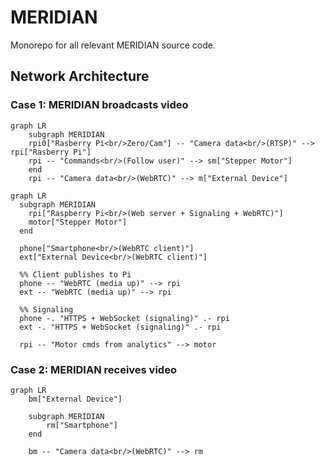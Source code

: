 # MERIDIAN
Monorepo for all relevant MERIDIAN source code. 

## Network Architecture
### Case 1: MERIDIAN broadcasts video
```mermaid
graph LR
    subgraph MERIDIAN
    rpi0["Rasberry Pi<br/>Zero/Cam"] -- "Camera data<br/>(RTSP)" --> rpi["Rasberry Pi"] 
    rpi -- "Commands<br/>(Follow user)" --> sm["Stepper Motor"]
    end
    rpi -- "Camera data<br/>(WebRTC)" --> m["External Device"]
```

```mermaid
graph LR
  subgraph MERIDIAN
    rpi["Raspberry Pi<br/>(Web server + Signaling + WebRTC)"]
    motor["Stepper Motor"]
  end

  phone["Smartphone<br/>(WebRTC client)"]
  ext["External Device<br/>(WebRTC client)"]

  %% Client publishes to Pi
  phone -- "WebRTC (media up)" --> rpi
  ext -- "WebRTC (media up)" --> rpi

  %% Signaling
  phone -. "HTTPS + WebSocket (signaling)" .- rpi
  ext -. "HTTPS + WebSocket (signaling)" .- rpi

  rpi -- "Motor cmds from analytics" --> motor
```

### Case 2: MERIDIAN receives video
```mermaid
graph LR
    bm["External Device"]

    subgraph MERIDIAN
        rm["Smartphone"]
    end

    bm -- "Camera data<br/>(WebRTC)" --> rm
```